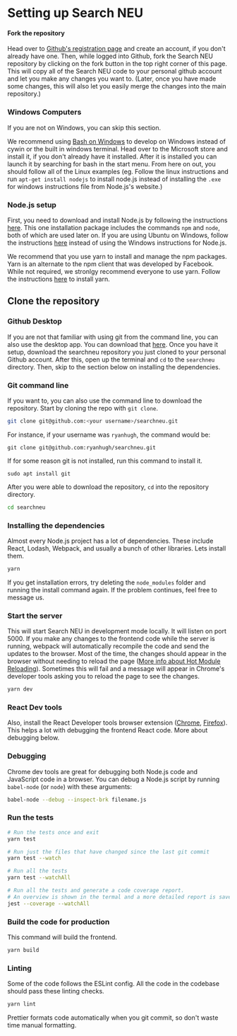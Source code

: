 # Setting up Search NEU

#### Fork the repository

Head over to [Github's registration page](https://github.com/join) and create an account, if you don't already have one. Then, while logged into Github, fork the Search NEU repository by clicking on the fork button in the top right corner of this page. This will copy all of the Search NEU code to your personal github account and let you make any changes you want to. (Later, once you have made some changes, this will also let you easily merge the changes into the main repository.)

### Windows Computers

If you are not on Windows, you can skip this section.

We recommend using [Bash on Windows](https://www.microsoft.com/en-us/p/ubuntu/9nblggh4msv6) to develop on Windows instead of cywin or the built in windows terminal. Head over to the Microsoft store and install it, if you don't already have it installed. After it is installed you can launch it by searching for bash in the start menu. From here on out, you should follow all of the Linux examples (eg. Follow the linux instructions and run `apt-get install nodejs` to install node.js instead of installing the `.exe` for windows instructions file from Node.js's website.)

### Node.js setup

First, you need to download and install Node.js by following the instructions [here](https://nodejs.org/en). This one installation package includes the commands `npm` and `node`, both of which are used later on. If you are using Ubuntu on Windows, follow the instructions [here](https://nodejs.org/en/download/package-manager/#debian-and-ubuntu-based-linux-distributions-enterprise-linux-fedora-and-snap-packages) instead of using the Windows instructions for Node.js.

We recommend that you use yarn to install and manage the npm packages. Yarn is an alternate to the npm client that was developed by Facebook. While not required, we stronlgy recommend everyone to use yarn. Follow the instructions [here](https://yarnpkg.com/lang/en/docs/install/) to install yarn.

## Clone the repository

### Github Desktop

If you are not that familiar with using git from the command line, you can also use the desktop app. You can download that [here](https://desktop.github.com). Once you have it setup, download the searchneu repository you just cloned to your personal Github account. After this, open up the terminal and `cd` to the `searchneu` directory. Then, skip to the section below on installing the dependencies.

### Git command line

If you want to, you can also use the command line to download the repository. Start by cloning the repo with `git clone`.

```bash
git clone git@github.com:<your username>/searchneu.git
```

For instance, if your username was `ryanhugh`, the command would be:

```
git clone git@github.com:ryanhugh/searchneu.git
```

If for some reason git is not installed, run this command to install it.

```
sudo apt install git
```

After you were able to download the repository, `cd` into the repository directory.

```bash
cd searchneu
```

### Installing the dependencies

Almost every Node.js project has a lot of dependencies. These include React, Lodash, Webpack, and usually a bunch of other libraries. Lets install them.

```bash
yarn
```

If you get installation errors, try deleting the `node_modules` folder and running the install command again. If the problem continues, feel free to message us.


### Start the server

This will start Search NEU in development mode locally. It will listen on port 5000. If you make any changes to the frontend code while the server is running, webpack will automatically recompile the code and send the updates to the browser. Most of the time, the changes should appear in the browser without needing to reload the page ([More info about Hot Module Reloading](https://webpack.js.org/concepts/hot-module-replacement/)). Sometimes this will fail and a message will appear in Chrome's developer tools asking you to reload the page to see the changes.

```bash
yarn dev
```

### React Dev tools

Also, install the React Developer tools browser extension ([Chrome](https://chrome.google.com/webstore/detail/react-developer-tools/fmkadmapgofadopljbjfkapdkoienihi?hl=en), [Firefox](https://addons.mozilla.org/en-US/firefox/addon/react-devtools/)). This helps a lot with debugging the frontend React code. More about debugging below.

### Debugging

Chrome dev tools are great for debugging both Node.js code and JavaScript code in a browser. You can debug a Node.js script by running `babel-node` (or `node`) with these arguments:

```bash
babel-node --debug --inspect-brk filename.js
```

### Run the tests

```bash
# Run the tests once and exit
yarn test 

# Run just the files that have changed since the last git commit
yarn test --watch 

# Run all the tests
yarn test --watchAll 

# Run all the tests and generate a code coverage report.
# An overview is shown in the termal and a more detailed report is saved in the coverage directory.
jest --coverage --watchAll
```

### Build the code for production

This command will build the frontend.

```bash
yarn build
```

### Linting

Some of the code follows the ESLint config. All the code in the codebase should pass these linting checks.

```bash
yarn lint
```

Prettier formats code automatically when you git commit, so don't waste time manual formatting.
